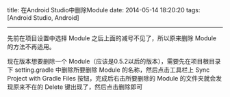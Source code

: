 title: 在Android Studio中删除Module
date: 2014-05-14 18:20:20
tags: [Android Studio, Android]

---
先前在项目设置中选择 Module 之后上面的减号不见了，所以原来删除 Module 的方法不再适用。

现在版本想要删除一个 Module（应该是0.5.2以后的版本），需要先在项目根目录下 setting.gradle 中删除所要删除 Module 的名称，然后点击工具栏上 Sync Project with Gradle Files 按钮，完成后右击所要删除的 Module 的文件夹就会发现原来不在的 Delete 键出现了，然后点击删除即可